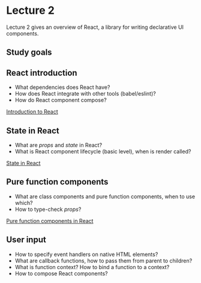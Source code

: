 # Lecture 2

Lecture 2 gives an overview of React, a library for writing declarative UI components.

## Study goals

## React introduction

* What dependencies does React have?
* How does React integrate with other tools (babel/eslint)?
* How do React component compose?

[Introduction to React](./src/props_example/README.md)

## State in React

* What are _props_ and _state_ in React?
* What is React component lifecycle (basic level), when is render called?

[State in React](./src/state_example/README.md)

## Pure function components

* What are class components and pure function components, when to use which?
* How to type-check _props_?

[Pure function components in React](./src/pure_function_example/README.md)

## User input

* How to specify event handlers on native HTML elements?
* What are callback functions, how to pass them from parent to children?
* What is function context? How to bind a function to a context?
* How to compose React components?
